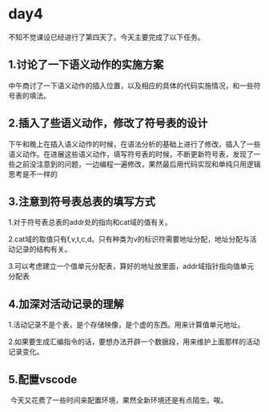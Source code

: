 # day4

  不知不觉课设已经进行了第四天了。今天主要完成了以下任务。

## 1.讨论了一下语义动作的实施方案 

   中午商讨了一下语义动作的插入位置，以及相应的具体的代码实施情况，和一些符号表的填法。

## 2.插入了些语义动作，修改了符号表的设计

  下午和晚上在插入语义动作的时候，在语法分析的基础上进行了修改，插入了一些语义动作。在进展这些语义动作，填写符号表的时候，不断更新符号表，发现了一些之前没注意到的问题，一边编程一遍修改，果然最后用代码实现和单纯只用逻辑思考是不一样的

## 3.注意到符号表总表的填写方式

  1.对于符号表总表的addr处的指向和cat域的值有关。

  2.cat域的取值只有f,v,t,c,d。只有种类为v的标识符需要地址分配，地址分配与活动记录的结构有关。

  3.可以考虑建立一个值单元分配表，算好的地址放里面，addr域指针指向值单元分配表

## 4.加深对活动记录的理解

​    1.活动记录不是个表，是个存储映像，是个虚的东西。用来计算值单元地址。

​    2.如果要生成汇编指令的话，要想办法开辟一个数据段，用来维护上面那样的活动记录变化。

## 5.配置vscode

​    今天又花费了一些时间来配置环境，果然全新环境还是有点陌生。唉。
